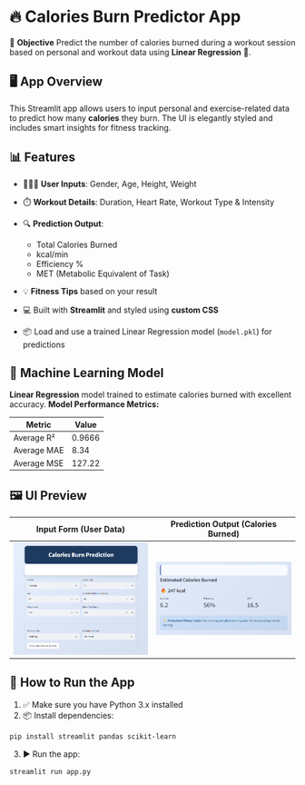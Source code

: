 # 🔥 Calories Burn Predictor App

🎯 **Objective**
Predict the number of calories burned during a workout session based on personal and workout data using **Linear Regression** 🧠.


## 🖥️ App Overview

This Streamlit app allows users to input personal and exercise-related data to predict how many **calories** they burn. The UI is elegantly styled and includes smart insights for fitness tracking.

## 📊 Features

* 🧑‍🤝‍🧑 **User Inputs**: Gender, Age, Height, Weight
* ⏱️ **Workout Details**: Duration, Heart Rate, Workout Type & Intensity
* 🔍 **Prediction Output**:

  * Total Calories Burned
  * kcal/min
  * Efficiency %
  * MET (Metabolic Equivalent of Task)
* 💡 **Fitness Tips** based on your result
* 💻 Built with **Streamlit** and styled using **custom CSS**
* 📦 Load and use a trained Linear Regression model (`model.pkl`) for predictions


## 🧪 Machine Learning Model

 **Linear Regression** model trained to estimate calories burned with excellent accuracy.
**Model Performance Metrics:**

| Metric      | Value  |
| ----------- | ------ |
| Average R²  | 0.9666 |
| Average MAE | 8.34   |
| Average MSE | 127.22 |

## 🖼️ UI Preview

| Input Form (User Data)        | Prediction Output (Calories Burned)         |
| ----------------------------- | ------------------------------------------- |
| ![Input Form](images/input_form.png) | ![Prediction Result](images/prediction_output.png) |


## 🚀 How to Run the App

1. ✅ Make sure you have Python 3.x installed
2. 📦 Install dependencies:

```bash
pip install streamlit pandas scikit-learn
```

3. ▶️ Run the app:

```bash
streamlit run app.py
```
